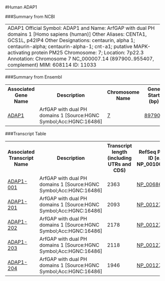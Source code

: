 #Human ADAP1

###Summary from NCBI        

<Table><tr>
<td>
ADAP1       
Official Symbol: ADAP1 and Name: ArfGAP with dual PH domains 1 [Homo sapiens (human)]       
Other Aliases: CENTA1, GCS1L, p42IP4        
Other Designations: centaurin, alpha 1; centaurin-alpha; centaurin-alpha-1; cnt-a1; putative MAPK-activating protein PM25  
Chromosome: 7; Location: 7p22.3     
Annotation: Chromosome 7 NC_000007.14 (897900..955407, complement)      
MIM: 608114     
ID: 11033
</td></tr></Table>

###Summary from Ensembl  

<table>
<tr>
  <th>Associated Gene Name</th>
  <th>Description</th>
  <th>Chromosome Name</th>
  <th>Gene Start (bp)</th>
  <th>Gene End (bp)</th>
  <th>Transcript count</th>
</tr>
<tr>
  <td><a href="http://useast.ensembl.org/Homo_sapiens/Gene/Summary?db=core;g=ENSG00000105963" target="_blank">ADAP1</a></td>
  <td>ArfGAP with dual PH domains 1 [Source:HGNC Symbol;Acc:HGNC:16486]</td>
  <td><a href="http://useast.ensembl.org/Homo_sapiens/contigview?chr=7" target="_blank">7</a></td>
  <td><a href="http://useast.ensembl.org/Homo_sapiens/contigview?chr=7&vc_start=897901&vc_end=955407" target="_blank">897901</a></td>
  <td><a href="http://useast.ensembl.org/Homo_sapiens/contigview?chr=7&vc_start=897901&vc_end=955407" target="_blank">955407</a></td>
  <td>18</td>
</tr>

</table>

###Transcript Table
<table>
<tr>
  <th>Associated Transcript Name</th>
  <th>Description</th>
  <th>Transcript length (including UTRs and CDS)</th>
  <th>RefSeq Protein ID [e.g. NP_001005353]</th>
  <th>RefSeq mRNA [e.g. NM_001195597]</th>
  <th>GENCODE basic annotation</th>
  <th>APPRIS annotation</th>
</tr>
<tr>
  <td><a href="http://useast.ensembl.org/Homo_sapiens/Transcript/Summary?db=core;t=ENST00000265846" target="_blank">ADAP1-001</a></td>
  <td>ArfGAP with dual PH domains 1 [Source:HGNC Symbol;Acc:HGNC:16486]</td>
  <td>2363</td>
  <td><a href="http://www.ncbi.nlm.nih.gov/protein/NP_006860" target="_blank">NP_006860</a></td>
  <td><a href="http://www.ncbi.nlm.nih.gov/nuccore/NM_006869" target="_blank">NM_006869</a></td>
  <td><a href="http://www.ensembl.org/Help/Glossary?id=500" target="_blank">GENCODE basic</a></td>
  <td><a href="http://www.ensembl.org/Help/Glossary?id=521" target="_blank">principal1</a></td>
</tr>
<tr>
  <td><a href="http://useast.ensembl.org/Homo_sapiens/Transcript/Summary?db=core;t=ENST00000449296" target="_blank">ADAP1-201</a></td>
  <td>ArfGAP with dual PH domains 1 [Source:HGNC Symbol;Acc:HGNC:16486]</td>
  <td>2093</td>
  <td><a href="http://www.ncbi.nlm.nih.gov/protein/NP_001271239" target="_blank">NP_001271239</a></td>
  <td><a href="http://www.ncbi.nlm.nih.gov/nuccore/NM_001284310" target="_blank">NM_001284310</a></td>
  <td><a href="http://www.ensembl.org/Help/Glossary?id=500" target="_blank">GENCODE basic</a></td>
  <td><a href="http://www.ensembl.org/Help/Glossary?id=521" target="_blank"></a></td>
</tr>
<tr>
  <td><a href="http://useast.ensembl.org/Homo_sapiens/Transcript/Summary?db=core;t=ENST00000539900" target="_blank">ADAP1-202</a></td>
  <td>ArfGAP with dual PH domains 1 [Source:HGNC Symbol;Acc:HGNC:16486]</td>
  <td>2178</td>
  <td><a href="http://www.ncbi.nlm.nih.gov/protein/NP_001271237" target="_blank">NP_001271237</a></td>
  <td><a href="http://www.ncbi.nlm.nih.gov/nuccore/NM_001284308" target="_blank">NM_001284308</a></td>
  <td><a href="http://www.ensembl.org/Help/Glossary?id=500" target="_blank">GENCODE basic</a></td>
  <td><a href="http://www.ensembl.org/Help/Glossary?id=521" target="_blank"></a></td>
</tr>
<tr>
  <td><a href="http://useast.ensembl.org/Homo_sapiens/Transcript/Summary?db=core;t=ENST00000611167" target="_blank">ADAP1-203</a></td>
  <td>ArfGAP with dual PH domains 1 [Source:HGNC Symbol;Acc:HGNC:16486]</td>
  <td>2118</td>
  <td><a href="http://www.ncbi.nlm.nih.gov/protein/NP_001271238" target="_blank">NP_001271238</a></td>
  <td><a href="http://www.ncbi.nlm.nih.gov/nuccore/NM_001284309" target="_blank">NM_001284309</a></td>
  <td><a href="http://www.ensembl.org/Help/Glossary?id=500" target="_blank">GENCODE basic</a></td>
  <td><a href="http://www.ensembl.org/Help/Glossary?id=521" target="_blank"></a></td>
</tr>
<tr>
  <td><a href="http://useast.ensembl.org/Homo_sapiens/Transcript/Summary?db=core;t=ENST00000617043" target="_blank">ADAP1-204</a></td>
  <td>ArfGAP with dual PH domains 1 [Source:HGNC Symbol;Acc:HGNC:16486]</td>
  <td>1946</td>
  <td><a href="http://www.ncbi.nlm.nih.gov/protein/NP_001271240" target="_blank">NP_001271240</a></td>
  <td><a href="http://www.ncbi.nlm.nih.gov/nuccore/NM_001284311" target="_blank">NM_001284311</a></td>
  <td><a href="http://www.ensembl.org/Help/Glossary?id=500" target="_blank">GENCODE basic</a></td>
  <td><a href="http://www.ensembl.org/Help/Glossary?id=521" target="_blank"></a></td>
</tr>

</table>


